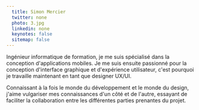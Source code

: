 ```yaml
---
  title: Simon Mercier
  twitter: none
  photo: 3.jpg
  linkedin: none
  keynotes: false
  sitemap: false
---
```

Ingénieur informatique de formation, je me suis spécialisé dans la conception d'applications mobiles. Je me suis ensuite passionné pour la conception d'interface graphique et d'expérience utilisateur, c'est pourquoi je travaille maintenant en tant que designer UX/UI.

Connaissant à la fois le monde du développement et le monde du design, j'aime vulgariser mes connaissances d'un côté et de l'autre, essayant de faciliter la collaboration entre les différentes parties prenantes du projet.
